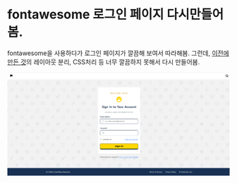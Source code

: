 # fontawesome 로그인 페이지 다시만들어봄.

fontawesome을 사용하다가 로그인 페이지가 깔끔해 보여서 따라해봄.
그런데, [이전에 만든 것](https://github.com/HaejinYang/HowTO/tree/master/fontawesome)의 레이아웃 분리, CSS처리 등 너무 깔끔하지 못해서 다시 만들어봄.

![fontawesome](../reference/fontawesome-refactoring.png)